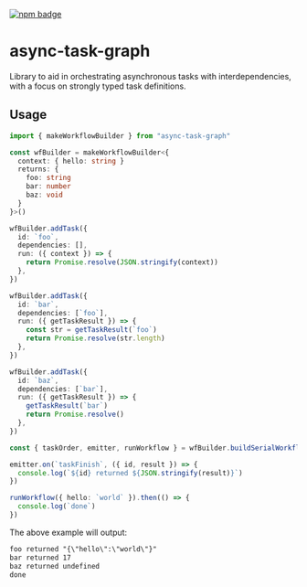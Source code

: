 [![npm badge](https://img.shields.io/npm/v/async-task-graph)](https://www.npmjs.com/package/async-task-graph)

# async-task-graph

Library to aid in orchestrating asynchronous tasks with interdependencies, with
a focus on strongly typed task definitions.

## Usage

<!-- !test program yarn dlx -q ts-node -->

<!-- !test in usage -->

```ts
import { makeWorkflowBuilder } from "async-task-graph"

const wfBuilder = makeWorkflowBuilder<{
  context: { hello: string }
  returns: {
    foo: string
    bar: number
    baz: void
  }
}>()

wfBuilder.addTask({
  id: `foo`,
  dependencies: [],
  run: ({ context }) => {
    return Promise.resolve(JSON.stringify(context))
  },
})

wfBuilder.addTask({
  id: `bar`,
  dependencies: [`foo`],
  run: ({ getTaskResult }) => {
    const str = getTaskResult(`foo`)
    return Promise.resolve(str.length)
  },
})

wfBuilder.addTask({
  id: `baz`,
  dependencies: [`bar`],
  run: ({ getTaskResult }) => {
    getTaskResult(`bar`)
    return Promise.resolve()
  },
})

const { taskOrder, emitter, runWorkflow } = wfBuilder.buildSerialWorkflow()

emitter.on(`taskFinish`, ({ id, result }) => {
  console.log(`${id} returned ${JSON.stringify(result)}`)
})

runWorkflow({ hello: `world` }).then(() => {
  console.log(`done`)
})
```

The above example will output:

<!-- !test out usage -->

```txt
foo returned "{\"hello\":\"world\"}"
bar returned 17
baz returned undefined
done
```
